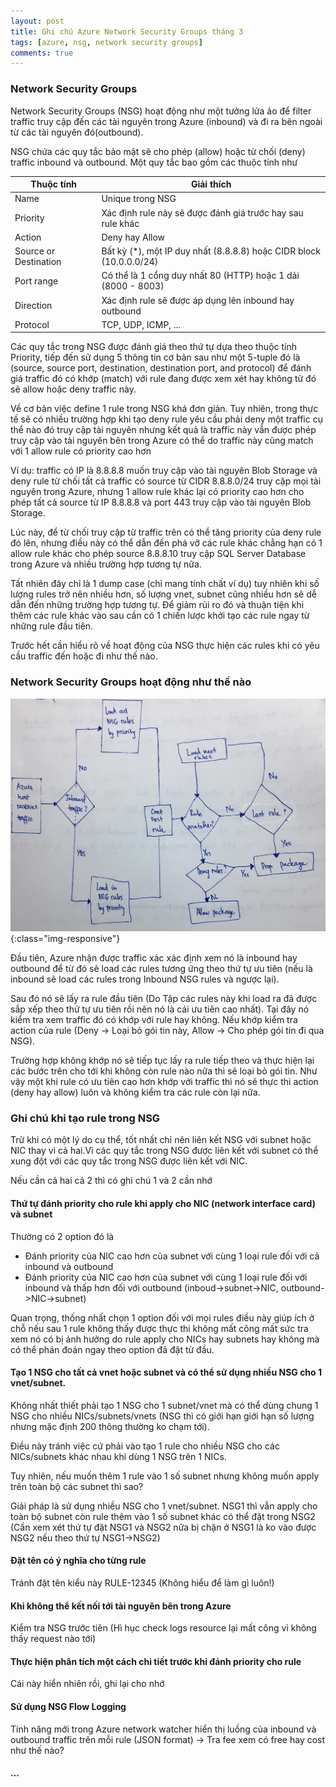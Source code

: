 ```yaml
---
layout: post
title: Ghi chú Azure Network Security Groups tháng 3
tags: [azure, nsg, network security groups]
comments: true
---
```

### Network Security Groups
Network Security Groups (NSG) hoạt động như một tưởng lửa ảo để filter traffic truy cập đến các tài nguyên trong Azure (inbound) và đi ra bên ngoài từ các tài nguyên đó(outbound).  

NSG chứa các quy tắc bảo mật sẽ cho phép (allow) hoặc từ chối (deny) traffic inbound và outbound. Một quy tắc bao gồm các thuộc tính như

|Thuộc tính | Giải thích|
|---|---|
|Name|Unique trong NSG|
|Priority|Xác định rule này sẽ được đánh giá trước hay sau rule khác|
|Action|Deny hay Allow|
|Source or Destination|Bất kỳ (*), một IP duy nhất (8.8.8.8) hoặc CIDR block (10.0.0.0/24)|
|Port range|Có thể là 1 cổng duy nhất 80 (HTTP) hoặc 1 dải (8000 - 8003)|
|Direction|Xác định rule sẽ được áp dụng lên inbound hay outbound|
|Protocol|TCP, UDP, ICMP, ...|

Các quy tắc trong NSG được đánh giá theo thứ tự dựa theo thuộc tính Priority, tiếp đến sử dụng 5 thông tin cơ bản sau như một 5-tuple đó là (source, source port, destination, destination port, and protocol) để đánh giá traffic đó có khớp (match) với rule đang được xem xét hay không từ đó sẽ allow hoặc deny traffic này.

Về cơ bản việc define 1 rule trong NSG khá đơn giản. Tuy nhiên, trong thực tế sẽ có nhiều trường hợp khi tạo deny rule yêu cầu phải deny một traffic cụ thể nào đó truy cập tài nguyên nhưng kết quả là traffic này vẫn được phép truy cập vào tài nguyên bên trong Azure có thể do traffic này cũng match với 1 allow rule có priority cao hơn 

Ví dụ: traffic có IP là 8.8.8.8 muốn truy cập vào tài nguyên Blob Storage và deny rule từ chối tất cả traffic có source từ CIDR 8.8.8.0/24 truy cập mọi tài nguyên trong Azure, nhưng 1 allow rule khác lại có priority cao hơn cho phép tất cả source từ IP 8.8.8.8 và port 443 truy cập vào tài nguyên Blob Storage.

Lúc này, để từ chối truy cập từ traffic trên có thể tăng priority của deny rule đó lên, nhưng điều này có thể dẫn đến phá vỡ các rule khác chẳng hạn có 1 allow rule khác cho phép source 8.8.8.10 truy cập SQL Server Database trong Azure và nhiều trường hợp tương tự nữa.

Tất nhiên đây chỉ là 1 dump case (chỉ mang tính chất ví dụ) tuy nhiên khi số lượng rules trở nên nhiều hơn, số lượng vnet, subnet cũng nhiều hơn sẽ dễ dẫn đến những trường hợp tương tự. Để giảm rủi ro đó và thuận tiện khi thêm các rule khác vào sau cần có 1 chiến lược khởi tạo các rule ngay từ những rule đầu tiên.

Trước hết cần hiểu rõ về hoạt động của NSG thực hiện các rules khi có yêu cầu traffic đến hoặc đi như thế nào.

### Network Security Groups hoạt động như thế nào

![NSG rule execution](../images/NSG.jpg){:class="img-responsive"}

Đầu tiên, Azure nhận được traffic xác xác định xem nó là inbound hay outbound để từ đó sẽ load các rules tương ứng theo thứ tự ưu tiên (nếu là inbound sẽ load các rules trong Inbound NSG rules và ngược lại).

Sau đó nó sẽ lấy ra rule đầu tiên (Do Tập các rules này khi load ra đã được sắp xếp theo thứ tự ưu tiên rồi nên nó là cái ưu tiên cao nhất). Tại đây nó kiểm tra xem traffic đó có khớp với rule hay không. Nếu khớp kiểm tra action của rule (Deny -> Loại bỏ gói tin này, Allow -> Cho phép gói tin đi qua NSG).

Trường hợp không khớp nó sẽ tiếp tục lấy ra rule tiếp theo và thực hiện lại các bước trên cho tới khi không còn rule nào nữa thì sẽ loại bỏ gói tin. Như vậy một khi rule có ưu tiên cao hơn khớp với traffic thì nó sẽ thực thi action (deny hay allow) luôn và không kiểm tra các rule còn lại nữa.

### Ghi chú khi tạo rule trong NSG
Trừ khi có một lý do cụ thể, tốt nhất chỉ nên liên kết NSG với subnet hoặc NIC thay vì cả hai.Vì các quy tắc trong NSG được liên kết với subnet có thể xung đột với các quy tắc trong NSG được liên kết với NIC.

Nếu cần cả hai cả 2 thì có ghi chú 1 và 2 cần nhớ

#### Thứ tự đánh priority cho rule khi apply cho NIC (network interface card) và subnet
Thường có 2 option đó là
* Đánh priority của NIC cao hơn của subnet với cùng 1 loại rule đối với cả inbound và outbound
* Đánh priority của NIC cao hơn của subnet với cùng 1 loại rule đối với inbound và thấp hơn đối với outbound (inboud->subnet->NIC, outbound->NIC->subnet)

Quan trọng, thống nhất chọn 1 option đối với mọi rules điều này giúp ích ở chỗ nếu sau 1 rule không thấy được thực thi không mất công mất sức tra xem nó có bị ảnh hưởng do rule apply cho NICs hay subnets hay không mà có thể phán đoán ngay theo option đã đặt từ đầu. 

#### Tạo 1 NSG cho tất cả vnet hoặc subnet và có thể sử dụng nhiều NSG cho 1 vnet/subnet.
Không nhất thiết phải tạo 1 NSG cho 1 subnet/vnet mà có thể dùng chung 1 NSG cho nhiều NICs/subnets/vnets (NSG thì có giới hạn giới hạn số lượng nhưng mặc định 200 thông thường ko chạm tới).

Điều này tránh việc cứ phải vào tạo 1 rule cho nhiều NSG cho các NICs/subnets khác nhau khi dùng 1 NSG trên 1 NICs.

Tuy nhiên, nếu muốn thêm 1 rule vào 1 số subnet nhưng không muốn apply trên toàn bộ các subnet thì sao? 

Giải pháp là sử dụng nhiều NSG cho 1 vnet/subnet. NSG1 thì vẫn apply cho toàn bộ subnet còn rule thêm vào 1 số subnet khác có thể đặt trong NSG2 (Cần xem xét thứ tự đặt NSG1 và NSG2 nữa bị chặn ở NSG1 là ko vào được NSG2 nếu theo thứ tự NSG1->NSG2)

#### Đặt tên có ý nghĩa cho từng rule
Tránh đặt tên kiểu này RULE-12345 (Không hiểu để làm gì luôn!)

#### Khi không thể kết nối tới tài nguyên bên trong Azure 
Kiểm tra NSG trước tiên (Hì hục check logs resource lại mất công vì không thấy request nào tới)

#### Thực hiện phân tích một cách chi tiết trước khi đánh priority cho rule
Cái này hiển nhiên rồi, ghi lại cho nhớ

#### Sử dụng NSG Flow Logging
Tính năng mới trong Azure network watcher hiển thị luồng của inbound và outbound traffic trên mỗi rule (JSON format) -> Tra fee xem có free hay cost như thế nào?

#### ...